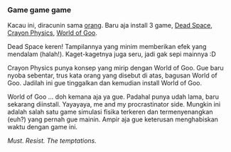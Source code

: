 ### Game game game

Kacau ini, diracunin sama [orang](http://rinaldi.wordpress.com). Baru aja install 3 game, [Dead Space](http://en.wikipedia.org/wiki/Dead_Space_(video_game)), [Crayon Physics](http://en.wikipedia.org/wiki/Crayon_Physics), [World of Goo](http://en.wikipedia.org/wiki/World_of_Goo).

Dead Space keren! Tampilannya yang minim memberikan efek yang mendalam (halah!). Kaget-kagetnya juga seru, jadi gak sepi mainnya :D

Crayon Physics punya konsep yang mirip dengan World of Goo. Gue baru nyoba sebentar, trus kata orang yang disebut di atas, bagusan World of Goo. Jadilah ini gue tinggalkan dan kemudian install World of Goo.

World of Goo ... doh kemana aja ya gue. Padahal punya udah lama, baru sekarang diinstall. Yayayaya, me and my procrastinator side. Mungkin ini adalah salah satu game simulasi fisika terkeren dan termenyenangkan (euh?) yang pernah gue mainin. Ampir aja gue keterusan menghabiskan waktu dengan game ini.

_Must. Resist. The temptations._

<!-- {"time": "2009-01-13 12:00:01", "title": "Game game game"} -->
